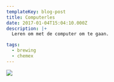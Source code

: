 ```yaml
---
templateKey: blog-post
title: Computerles
date: 2017-01-04T15:04:10.000Z
description: |+
  Leren om met de computer om te gaan.

tags:
  - brewing
  - chemex
---
```

![](/img/how-to-reduce-eye-strain-when-working-with-computers.jpg)
